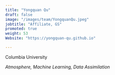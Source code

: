 ```yaml
---
title: "Yongquan Qu"
draft: false
image: "/images/team/YongquanQu.jpeg"
jobtitle: "Affiliate, GS"
promoted: true
weight: 53
Website: "https://yongquan-qu.github.io"

---
```



Columbia University 

*Atmosphere, Machine Learning, Data Assimilation*


